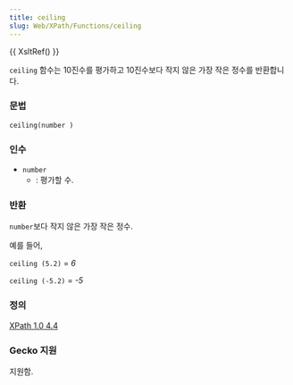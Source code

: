 ```yaml
---
title: ceiling
slug: Web/XPath/Functions/ceiling
---
```

{{ XsltRef() }}

`ceiling` 함수는 10진수를 평가하고 10진수보다 작지 않은 가장 작은 정수를 반환합니다.

### 문법

```
ceiling(number )
```

### 인수

- `number`
  - : 평가할 수.

### 반환

`number`보다 작지 않은 가장 작은 정수.

예를 들어,

`ceiling (5.2)` = _6_

`ceiling (-5.2)` = _-5_

### 정의

[XPath 1.0 4.4](http://www.w3.org/TR/xpath#function-ceiling)

### Gecko 지원

지원함.
